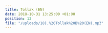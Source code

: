 ```yaml
---
title: Tollak (EN)
date: 2018-10-31 13:25:00 +01:00
position: 13
file: "/uploads/18).%20Tollak%20B%20(EN).mp3"
---
```


